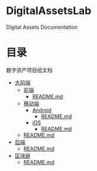 # DigitalAssetsLab
Digital Assets Documentation

# 目录
数字资产项目组文档

- [大前端](UniversalFrontend)
    - [前端](UniversalFrontend/FrontEnd)
        - [README.md](UniversalFrontend/FrontEnd/README.md)
    - [移动端](UniversalFrontend/Mobile)
        - [Android](UniversalFrontend/Mobile/Android)
            - [README.md](UniversalFrontend/Mobile/Android/README.md)
        - [iOS](UniversalFrontend/Mobile/iOS)
            - [README.md](UniversalFrontend/Mobile/iOS/README.md)
    - [README.md](UniversalFrontend/README.md)
- [后端](BackEnd)
    - [README.md](BackEnd/README.md)
- [区块链](Blockchain)
    - [README.md](Blockchain/README.md)
